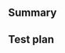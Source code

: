 <!--

👋 Hey, thanks for your interest in contributing to Tailwind!

**Please ask first before starting work on any significant new features.**

It's never a fun experience to have your pull request declined after investing a lot of time and effort into a new feature. To avoid this from happening, we request that contributors create a discussion to first discuss any significant new features.

For more info, check out the contributing guide:

https://github.com/tailwindcss/tailwindcss/blob/main/.github/CONTRIBUTING.md

-->

## Summary

<!--

Provide a summary of the issue and the changes you're making. How does your change solve the problem?

-->

## Test plan

<!--

Explain how you tested your changes. Include the exact commands that you used to verify the change works and include screenshots/screen recordings of the update behavior in the browser if applicable.

-->
